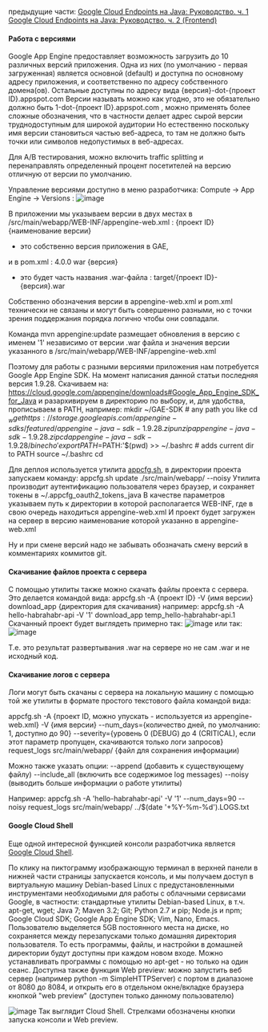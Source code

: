 предыдущие части:
<a href="http://habrahabr.ru/post/268863/">Google Cloud Endpoints на Java: Руководство. ч. 1</a>
<a href="http://habrahabr.ru/post/270459/">Google Cloud Endpoints на Java: Руководство. ч. 2 (Frontend)</a>

<h4>Работа с версиями</h4>
Google App Engine предоставляет возможность загрузить до 10 различных версий приложения.
Одна из них (по умолчанию - первая загруженная) является основной (default) и доступна по основному адресу приложения, и соответственно по адресу собственного домена(ов).
<cut />
Остальные доступны по адресу вида {версия}-dot-{проект ID}.appspot.com
Версии называть можно как угодно, это не обязательно должно быть 1-dot-{проект ID}.appspot.com , можно применять более сложные обозначения, что в частности делает адрес сырой версии труднодоступным для широкой аудитории
Но естественно поскольку имя версии становиться частью веб-адреса, то там не должно быть точки или символов недопустимых в веб-адресах.

Для A/B тестирования, можно включить traffic splitting и перенаправлять определенный процент посетителей на версию отличную от версии по умолчанию.

Управление версиями доступно в меню разработчика: Compute -> App Engine -> Versions :
<img src="https://habrastorage.org/getpro/habr/post_images/9b0/1a9/e3a/9b01a9e3aee26aa7fbffa581aa216d93.png" alt="image"/>

В приложении мы указываем версии в двух местах в /src/main/webapp/WEB-INF/appengine-web.xml :
<source lang="xml">
<appengine-web-app xmlns="http://appengine.google.com/ns/1.0">
    <application>{проект ID}</application>
    <version>{наименование версии}</version>
</source>
- это собственно версия приложения в GAE,

и в pom.xml :
<source lang="xml">
    <modelVersion>4.0.0</modelVersion>
    <packaging>war</packaging>
    <version>{версия}</version>
</source>
- это будет часть названия .war-файла : target/{проект ID}-{версия}.war

Собственно обозначения версии в appengine-web.xml и pom.xml технически не связаны и могут быть совершенно разными, но с точки зрения поддержания порядка логично чтобы они совпадали.

Команда mvn appengine:update размещает обновления в версию с именем '1' независимо от версии .war файла и значения версии указанного в /src/main/webapp/WEB-INF/appengine-web.xml

Поэтому для работы с разными версиями приложения нам потребуется Google App Engine SDK. На момент написания данной статьи последняя версия 1.9.28. Скачиваем на: https://cloud.google.com/appengine/downloads#Google_App_Engine_SDK_for_Java и разархивируем в директорию по выбору, и, для удобства, прописываем в PATH, например:
<source lang="bash">
mkdir ~/GAE-SDK # any path you like
cd $_
wget https://storage.googleapis.com/appengine-sdks/featured/appengine-java-sdk-1.9.28.zip
unzip appengine-java-sdk-1.9.28.zip
cd appengine-java-sdk-1.9.28/bin
echo 'export PATH=$PATH:'$(pwd) >> ~/.bashrc # adds current dir to PATH
source ~/.bashrc
cd
</source>

Для деплоя используется утилита <a href="https://cloud.google.com/appengine/docs/java/tools/uploadinganapp#appcfg_command">appcfg.sh</a>, в директории проекта запускаем команду:
<source lang="bash">
appcfg.sh update ./src/main/webapp/ --noisy
</source>
Утилита производит аутентификацию пользователя через браyзер, и сохраняет токены в ~/.appcfg_oauth2_tokens_java
В качестве параметров указываем путь к директории в которой располагается WEB-INF, где в свою очередь находиться appengine-web.xml И проект будет загружен на сервер в версию наименование которой указанно в appengine-web.xml

Ну и при смене версий надо не забывать обозначать смену версий в комментариях коммитов git.

<h4>Скачивание файлов проекта с сервера</h4>
С помощью утилиты также можно скачать файлы проекта с сервера. Это делается командой вида:
appcfg.sh -A {проект ID} -V {имя версии} download_app {директория для скачивания}
например:
<source lang="bash">
appcfg.sh -A hello-habrahabr-api -V '1' download_app temp_hello-habrahabr-api.1
</source>
Скачанный проект будет выглядеть примерно так:
<img src="https://habrastorage.org/getpro/habr/post_images/bb9/b48/0f1/bb9b480f1ba7685eddcfd51b87534da8.png" alt="image"/>
или так:
<img src="https://habrastorage.org/getpro/habr/post_images/f83/141/3cc/f831413cc4ccb820d9b7920b6a008af6.png" alt="image"/>

Т.е. это результат развертывания .war на сервере но не сам .war и не исходный код.

<h4>Скачивание логов с сервера</h4>
Логи могут быть скачаны с сервера на локальную машину с помощью той же утилиты в формате простого текстового файла командой вида:

appcfg.sh -A {проект ID, можно упускать - используется из appengine-web.xml} -V {имя версии} --num_days={количество дней, по умолчанию: 1, доступно до 90} --severity={уровень 0 (DEBUG) дo 4 (CRITICAL), если этот параметр пропущен, скачиваются только логи запросов} request_logs src/main/webapp/ {файл для сохранения информации)

Можно также указать опции:
--append (добавить к существующему файлу)
--include_all (включить все содержимое log messages)
--noisy (выводить больше информации о работе утилиты)

Например:
<source lang="bash">
appcfg.sh -A 'hello-habrahabr-api' -V '1' --num_days=90 --noisy request_logs src/main/webapp/ ../$(date '+%Y-%m-%d').LOGS.txt
</source>

<h4>Google Cloud Shell</h4>
Еще одной интересной функцией консоли разработчика является <a href="https://cloud.google.com/cloud-shell/docs/">Google Cloud Shell</a>.

По клику на пиктограмму изображающую терминал в верхней панели в нижней части страницы запускается консоль, и мы получаем доступ в виртуальную машину Debian-based Linux с предустановленными инструментами необходимыми для работы с облачными сервисами Google, в частности: стандартные утилиты Debian-based Linux, в т.ч. apt-get, wget; Java 7; Maven 3.2; Git; Python 2.7 и pip; Node.js и npm; Google Cloud SDK; Google App Engine SDK; Vim, Nano, Emacs. Пользователю выделяется 5GB постоянного места на диске, но сохраняется между перезапусками только домашняя директория пользователя. То есть программы, файлы, и настройки в домашней директории будут доступны при каждом новом входе. Можно устанавливать программы с помощью но apt-get - но только на один сеанс.
Доступна также функция Web preview: можно запустить веб сервер (например python -m SimpleHTTPServer) с портом в диапазоне от  8080 до 8084, и открыть его в отдельном окне/вкладке браузера кнопкой "web preview" (доступен только данному пользователю)

<img src="https://habrastorage.org/getpro/habr/post_images/c40/afd/83c/c40afd83c8aa128dc42b415f357d010a.png" alt="image"/>
Так выглядит Cloud Shell. Стрелками обозначены кнопки запуска консоли и Web preview.
